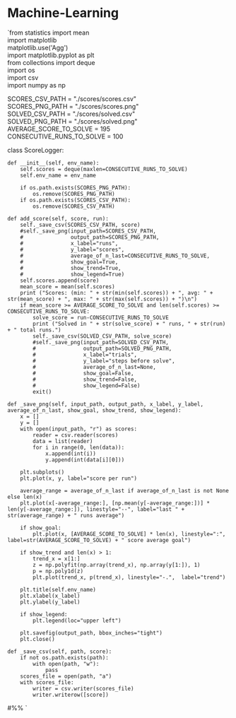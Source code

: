 # Machine-Learning

<!doctype html>
<html>
<head>
	<meta charset="UTF-8">
	<title>Data Structures</title>
</head>
<body>
<p>`‌from statistics import mean<br/>
import matplotlib<br/>
matplotlib.use('Agg')<br/>
import matplotlib.pyplot as plt<br/>
from collections import deque<br/>
import os<br/>
import csv<br/>
import numpy as np </p>

<p>SCORES_CSV_PATH = &quot;./scores/scores.csv&quot;<br/>
SCORES_PNG_PATH = &quot;./scores/scores.png&quot;<br/>
SOLVED_CSV_PATH = &quot;./scores/solved.csv&quot;<br/>
SOLVED_PNG_PATH = &quot;./scores/solved.png&quot;<br/>
AVERAGE_SCORE_TO_SOLVE = 195<br/>
CONSECUTIVE_RUNS_TO_SOLVE = 100 </p>

<p>class ScoreLogger: </p>

<pre><code>def __init__(self, env_name):  
    self.scores = deque(maxlen=CONSECUTIVE_RUNS_TO_SOLVE)  
    self.env_name = env_name  

    if os.path.exists(SCORES_PNG_PATH):  
        os.remove(SCORES_PNG_PATH)  
    if os.path.exists(SCORES_CSV_PATH):  
        os.remove(SCORES_CSV_PATH)  

def add_score(self, score, run):  
    self._save_csv(SCORES_CSV_PATH, score)  
    #self._save_png(input_path=SCORES_CSV_PATH,  
    #               output_path=SCORES_PNG_PATH,  
    #               x_label=&quot;runs&quot;,  
    #               y_label=&quot;scores&quot;,  
    #               average_of_n_last=CONSECUTIVE_RUNS_TO_SOLVE,  
    #               show_goal=True,  
    #               show_trend=True,  
    #               show_legend=True)  
    self.scores.append(score)  
    mean_score = mean(self.scores)  
    print (&quot;Scores: (min: &quot; + str(min(self.scores)) + &quot;, avg: &quot; + str(mean_score) + &quot;, max: &quot; + str(max(self.scores)) + &quot;)\n&quot;)  
    if mean_score &gt;= AVERAGE_SCORE_TO_SOLVE and len(self.scores) &gt;= CONSECUTIVE_RUNS_TO_SOLVE:  
        solve_score = run-CONSECUTIVE_RUNS_TO_SOLVE  
        print (&quot;Solved in &quot; + str(solve_score) + &quot; runs, &quot; + str(run) + &quot; total runs.&quot;)  
        self._save_csv(SOLVED_CSV_PATH, solve_score)  
        #self._save_png(input_path=SOLVED_CSV_PATH,  
        #               output_path=SOLVED_PNG_PATH,  
        #               x_label=&quot;trials&quot;,  
        #               y_label=&quot;steps before solve&quot;,  
        #               average_of_n_last=None,  
        #               show_goal=False,  
        #               show_trend=False,  
        #               show_legend=False)  
        exit()  

def _save_png(self, input_path, output_path, x_label, y_label, average_of_n_last, show_goal, show_trend, show_legend):  
    x = []  
    y = []  
    with open(input_path, &quot;r&quot;) as scores:  
        reader = csv.reader(scores)  
        data = list(reader)  
        for i in range(0, len(data)):  
            x.append(int(i))  
            y.append(int(data[i][0]))  

    plt.subplots()  
    plt.plot(x, y, label=&quot;score per run&quot;)  

    average_range = average_of_n_last if average_of_n_last is not None else len(x)  
    plt.plot(x[-average_range:], [np.mean(y[-average_range:])] * len(y[-average_range:]), linestyle=&quot;--&quot;, label=&quot;last &quot; + str(average_range) + &quot; runs average&quot;)  

    if show_goal:  
        plt.plot(x, [AVERAGE_SCORE_TO_SOLVE] * len(x), linestyle=&quot;:&quot;, label=str(AVERAGE_SCORE_TO_SOLVE) + &quot; score average goal&quot;)  

    if show_trend and len(x) &gt; 1:  
        trend_x = x[1:]  
        z = np.polyfit(np.array(trend_x), np.array(y[1:]), 1)  
        p = np.poly1d(z)  
        plt.plot(trend_x, p(trend_x), linestyle=&quot;-.&quot;,  label=&quot;trend&quot;)  

    plt.title(self.env_name)  
    plt.xlabel(x_label)  
    plt.ylabel(y_label)  

    if show_legend:  
        plt.legend(loc=&quot;upper left&quot;)  

    plt.savefig(output_path, bbox_inches=&quot;tight&quot;)  
    plt.close()  

def _save_csv(self, path, score):  
    if not os.path.exists(path):  
        with open(path, &quot;w&quot;):  
            pass  
    scores_file = open(path, &quot;a&quot;)  
    with scores_file:  
        writer = csv.writer(scores_file)  
        writer.writerow([score])  
</code></pre>

<p>#%%
`</p>
</body>
</html>
